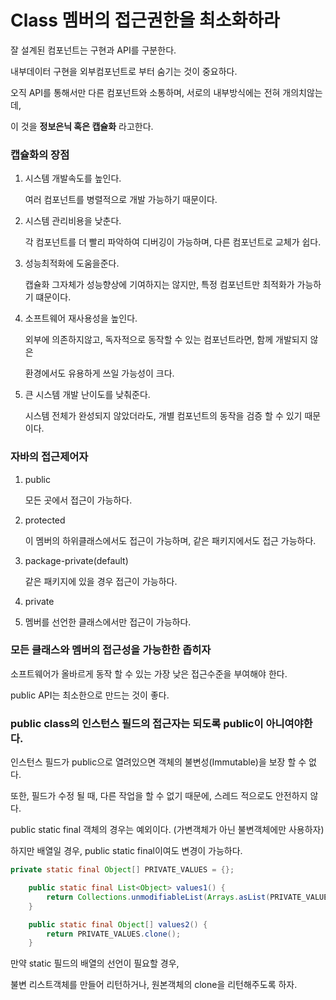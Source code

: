 # Class 멤버의 접근권한을 최소화하라

잘 설계된 컴포넌트는 구현과 API를 구분한다.

내부데이터 구현을 외부컴포넌트로 부터 숨기는 것이 중요하다.

오직 API를 통해서만 다른 컴포넌트와 소통하며, 서로의 내부방식에는 전혀 개의치않는데,

이 것을 **정보은닉 혹은 캡슐화** 라고한다.

### 캡슐화의 장점

1. 시스템 개발속도를 높인다.

   여러 컴포넌트를 병렬적으로 개발 가능하기 때문이다.

2. 시스템 관리비용을 낮춘다.

   각 컴포넌트를 더 빨리 파악하여 디버깅이 가능하며, 다른 컴포넌트로 교체가 쉽다.

3. 성능최적화에 도움을준다.

   캡슐화 그자체가 성능향상에 기여하지는 않지만, 특정 컴포넌트만 최적화가 가능하기 떄문이다.

4. 소프트웨어 재사용성을 높인다.

   외부에 의존하지않고, 독자적으로 동작할 수 있는 컴포넌트라면, 함께 개발되지 않은

   환경에서도 유용하게 쓰일 가능성이 크다.

5. 큰 시스템 개발 난이도를 낮춰준다.

   시스템 전체가 완성되지 않았더라도, 개별 컴포넌트의 동작을 검증 할 수 있기 때문이다.

### 자바의 접근제어자

1. public

   모든 곳에서 접근이 가능하다.

2. protected

   이 멤버의 하위클래스에서도 접근이 가능하며, 같은 패키지에서도 접근 가능하다.

3. package-private(default)

   같은 패키지에 있을 경우 접근이 가능하다.

4. private
5. 멤버를 선언한 클래스에서만 접근이 가능하다.

### 모든 클래스와 멤버의 접근성을 가능한한 좁히자

소프트웨어가 올바르게 동작 할 수 있는 가장 낮은 접근수준을 부여해야 한다.

public API는 최소한으로 만드는 것이 좋다.

### public class의 인스턴스 필드의 접근자는 되도록 public이 아니여야한다.

인스턴스 필드가 public으로 열려있으면 객체의 불변성(Immutable)을 보장 할 수 없다.

또한, 필드가 수정 될 때, 다른 작업을 할 수 없기 때문에, 스레드 적으로도 안전하지 않다.

public static final 객체의 경우는 예외이다. (가변객체가 아닌 불변객체에만 사용하자)

하지만 배열일 경우, public static final이여도 변경이 가능하다.

```java
private static final Object[] PRIVATE_VALUES = {};

    public static final List<Object> values1() {
        return Collections.unmodifiableList(Arrays.asList(PRIVATE_VALUES));
    }

    public static final Object[] values2() {
        return PRIVATE_VALUES.clone();
    }
```

만약 static 필드의 배열의 선언이 필요할 경우,

불변 리스트객체를 만들어 리턴하거나, 원본객체의 clone을 리턴해주도록 하자.